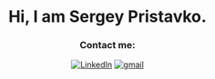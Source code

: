 <h1 align="center">Hi, I am Sergey Pristavko.</h1>

<h3 align="center">Contact me:</h3>

<p align="center">
  <a target="_blank" href="https://www.linkedin.com/in/sergeypristavko/"><img alt="LinkedIn" src="https://img.shields.io/badge/LinkedIn-0077B5?style=for-the-badge&logo=linkedin&logoColor=white"></a>
  <a target="_blank" href="mailto:serezha2145@gmail.com"><img alt="gmail" src="https://img.shields.io/badge/Gmail-D14836?style=for-the-badge&logo=gmail&logoColor=white"></a>
</p>
